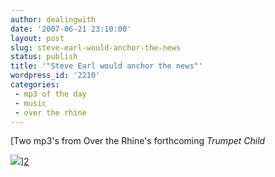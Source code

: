 ```yaml
---
author: dealingwith
date: '2007-06-21 23:10:00'
layout: post
slug: steve-earl-would-anchor-the-news
status: publish
title: '"Steve Earl would anchor the news"'
wordpress_id: '2210'
categories:
 - mp3 of the day
 - music
 - over the rhine
---
```


[Two mp3's from Over the Rhine's forthcoming _Trumpet Child_

![][1]][2]

   [1]: http://danielsjourney.com/blog/files/2007/06/OTR_Paint_20070611_195134_resized.jpg

   [2]: http://www.shorefire.com/clients/rhine/


